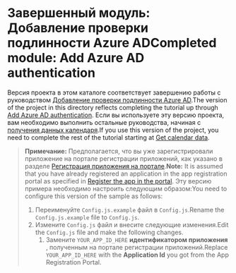 # <a name="completed-module-add-azure-ad-authentication"></a><span data-ttu-id="b9b84-101">Завершенный модуль: Добавление проверки подлинности Azure AD</span><span class="sxs-lookup"><span data-stu-id="b9b84-101">Completed module: Add Azure AD authentication</span></span>

<span data-ttu-id="b9b84-102">Версия проекта в этом каталоге соответствует завершению работы с руководством [Добавление проверки подлинности Azure AD](https://docs.microsoft.com/graph/training/react-tutorial?tutorial-step=3).</span><span class="sxs-lookup"><span data-stu-id="b9b84-102">The version of the project in this directory reflects completing the tutorial up through [Add Azure AD authentication](https://docs.microsoft.com/graph/training/react-tutorial?tutorial-step=3).</span></span> <span data-ttu-id="b9b84-103">Если вы используете эту версию проекта, вам необходимо выполнить остальные руководства, начиная с [получения данных календаря](https://docs.microsoft.com/graph/training/react-tutorial?tutorial-step=4).</span><span class="sxs-lookup"><span data-stu-id="b9b84-103">If you use this version of the project, you need to complete the rest of the tutorial starting at [Get calendar data](https://docs.microsoft.com/graph/training/react-tutorial?tutorial-step=4).</span></span>

> <span data-ttu-id="b9b84-104">**Примечание:** Предполагается, что вы уже зарегистрировали приложение на портале регистрации приложений, как указано в разделе [Регистрация приложения на портале](https://docs.microsoft.com/graph/training/react-tutorial?tutorial-step=2).</span><span class="sxs-lookup"><span data-stu-id="b9b84-104">**Note:** It is assumed that you have already registered an application in the app registration portal as specified in [Register the app in the portal](https://docs.microsoft.com/graph/training/react-tutorial?tutorial-step=2).</span></span> <span data-ttu-id="b9b84-105">Эту версию примера необходимо настроить следующим образом:</span><span class="sxs-lookup"><span data-stu-id="b9b84-105">You need to configure this version of the sample as follows:</span></span>
>
> 1. <span data-ttu-id="b9b84-106">Переименуйте `Config.js.example` файл в `Config.js`.</span><span class="sxs-lookup"><span data-stu-id="b9b84-106">Rename the `Config.js.example` file to `Config.js`.</span></span>
> 1. <span data-ttu-id="b9b84-107">Измените `Config.js` файл и внесите следующие изменения.</span><span class="sxs-lookup"><span data-stu-id="b9b84-107">Edit the `Config.js` file and make the following changes.</span></span>
>     1. <span data-ttu-id="b9b84-108">Замените `YOUR_APP_ID_HERE` **идентификатором приложения** , полученным на портале регистрации приложений.</span><span class="sxs-lookup"><span data-stu-id="b9b84-108">Replace `YOUR_APP_ID_HERE` with the **Application Id** you got from the App Registration Portal.</span></span>
